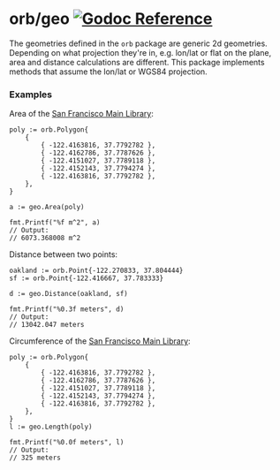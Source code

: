 orb/geo [![Godoc Reference](https://godoc.org/github.com/planetfederal/orb/geo?status.svg)](https://godoc.org/github.com/planetfederal/orb/geo)
=======

The geometries defined in the `orb` package are generic 2d geometries.
Depending on what projection they're in, e.g. lon/lat or flat on the plane,
area and distance calculations are different. This package implements methods
that assume the lon/lat or WGS84 projection.

### Examples

Area of the [San Francisco Main Library](https://www.openstreetmap.org/way/24446086):

	poly := orb.Polygon{
		{
			{ -122.4163816, 37.7792782 },
			{ -122.4162786, 37.7787626 },
			{ -122.4151027, 37.7789118 },
			{ -122.4152143, 37.7794274 },
			{ -122.4163816, 37.7792782 },
		},
	}

	a := geo.Area(poly)

	fmt.Printf("%f m^2", a)
	// Output:
	// 6073.368008 m^2

Distance between two points:

	oakland := orb.Point{-122.270833, 37.804444}
	sf := orb.Point{-122.416667, 37.783333}

	d := geo.Distance(oakland, sf)

	fmt.Printf("%0.3f meters", d)
	// Output:
	// 13042.047 meters

Circumference of the [San Francisco Main Library](https://www.openstreetmap.org/way/24446086):

	poly := orb.Polygon{
		{
			{ -122.4163816, 37.7792782 },
			{ -122.4162786, 37.7787626 },
			{ -122.4151027, 37.7789118 },
			{ -122.4152143, 37.7794274 },
			{ -122.4163816, 37.7792782 },
		},
	}
	l := geo.Length(poly)

	fmt.Printf("%0.0f meters", l)
	// Output:
	// 325 meters
